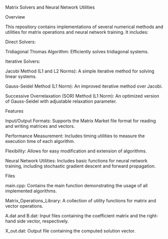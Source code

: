 Matrix Solvers and Neural Network Utilities

Overview

This repository contains implementations of several numerical methods and utilities for matrix operations and neural network training. It includes:

Direct Solvers:

Tridiagonal Thomas Algorithm: Efficiently solves tridiagonal systems.

Iterative Solvers:

Jacobi Method (L1 and L2 Norms): A simple iterative method for solving linear systems.

Gauss-Seidel Method (L1 Norm): An improved iterative method over Jacobi.

Successive Overrelaxation (SOR) Method (L1 Norm): An optimized version of Gauss-Seidel with adjustable relaxation parameter.

Features

Input/Output Formats: Supports the Matrix Market file format for reading and writing matrices and vectors.

Performance Measurement: Includes timing utilities to measure the execution time of each algorithm.

Flexibility: Allows for easy modification and extension of algorithms.

Neural Network Utilities: Includes basic functions for neural network training, including stochastic gradient descent and forward propagation.

Files

main.cpp: Contains the main function demonstrating the usage of all implemented algorithms.

Matrix_Operations_Library: A collection of utility functions for matrix and vector operations.

A.dat and B.dat: Input files containing the coefficient matrix and the right-hand side vector, respectively.

X_out.dat: Output file containing the computed solution vector.

